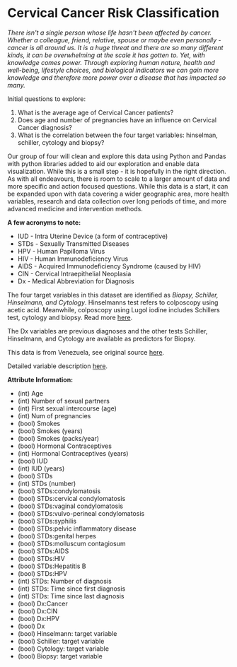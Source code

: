 # Cervical Cancer Risk Classification

*There isn't a single person whose life hasn't been affected by cancer. Whether a colleague, friend, relative, spouse or maybe even personally - cancer is all around us. It is a huge threat and there are so many different kinds, it can be overwhelming at the scale it has gotten to. Yet, with knowledge comes power. Through exploring human nature, health and well-being, lifestyle choices, and biological indicators we can gain more knowledge and therefore more power over a disease that has impacted so many.*


Initial questions to explore:
1. What is the average age of Cervical Cancer patients?
2. Does age and number of pregnancies have an influence on Cervical Cancer diagnosis?
3. What is the correlation between the four target variables: hinselman, schiller, cytology and biopsy?


Our group of four will clean and explore this data using Python and Pandas with python libraries added to aid our exploration and enable data visualization. While this is a small step - it is hopefully in the right direction. As with all endeavours, there is room to scale to a larger amount of data and more specific and action focused questions. While this data is a start, it can be expanded upon with data covering a wider geographic area, more health variables, research and data collection over long periods of time, and more advanced medicine and intervention methods.



**A few acronyms to note:**
* IUD - Intra Uterine Device (a form of contraceptive)
* STDs - Sexually Transmitted Diseases
* HPV - Human Papilloma Virus
* HIV - Human Immunodeficiency Virus
* AIDS - Acquired Immunodeficiency Syndrome (caused by HIV)
* CIN - Cervical Intraepithelial Neoplasia
* Dx - Medical Abbreviation for Diagnosis

    
The four target variables in this dataset are identified as *Biopsy, Schiller, Hinselmann, and Cytology*. Hinselmanns test refers to colposcopy using acetic acid. Meanwhile, colposcopy using Lugol iodine includes Schillers test, cytology and biopsy. Read more [here](https://peerj.com/articles/cs-154.pdf).

The Dx variables are previous diagnoses and the other tests Schiller, Hinselmann, and Cytology are available as predictors for Biopsy.

This data is from Venezuela, see original source [here](https://archive.ics.uci.edu/ml/datasets/Cervical+cancer+%28Risk+Factors%29).

Detailed variable description [here](https://ieeexplore.ieee.org/document/8070120/all-figures).


**Attribute Information:**
* (int) Age
* (int) Number of sexual partners
* (int) First sexual intercourse (age)
* (int) Num of pregnancies
* (bool) Smokes
* (bool) Smokes (years)
* (bool) Smokes (packs/year)
* (bool) Hormonal Contraceptives
* (int) Hormonal Contraceptives (years)
* (bool) IUD
* (int) IUD (years)
* (bool) STDs
* (int) STDs (number)
* (bool) STDs:condylomatosis
* (bool) STDs:cervical condylomatosis
* (bool) STDs:vaginal condylomatosis
* (bool) STDs:vulvo-perineal condylomatosis
* (bool) STDs:syphilis
* (bool) STDs:pelvic inflammatory disease
* (bool) STDs:genital herpes
* (bool) STDs:molluscum contagiosum
* (bool) STDs:AIDS
* (bool) STDs:HIV
* (bool) STDs:Hepatitis B
* (bool) STDs:HPV
* (int) STDs: Number of diagnosis
* (int) STDs: Time since first diagnosis
* (int) STDs: Time since last diagnosis
* (bool) Dx:Cancer
* (bool) Dx:CIN
* (bool) Dx:HPV
* (bool) Dx
* (bool) Hinselmann: target variable
* (bool) Schiller: target variable
* (bool) Cytology: target variable
* (bool) Biopsy: target variable

